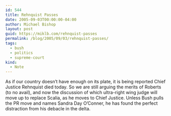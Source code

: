 ```yaml
---
id: 544
title: Rehnquist Passes
date: 2005-09-03T00:00:00-04:00
author: Michael Bishop
layout: post
guid: https://miklb.com/rehnquist-passes
permalink: /blog/2005/09/03/rehnquist-passes/
tags:
  - bush
  - politics
  - supreme-court
kind:
  - Note
---
```

<p>As if our country doesn’t have enough on its plate, it is being reported Chief Justice Rehnquist died today.  So we are still arguing the merits of Roberts (to no avail), and now the discussion of which ultra-right wing judge will move up to replace Scalia, as he moves to Chief Justice.  Unless Bush pulls the PR move and names Sandra Day O’Conner, he has found the perfect distraction from his debacle in the delta.</p>